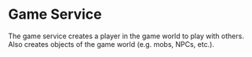 # Game Service
The game service creates a player in the game world to play with others. Also creates objects of the game world (e.g. mobs, NPCs, etc.).